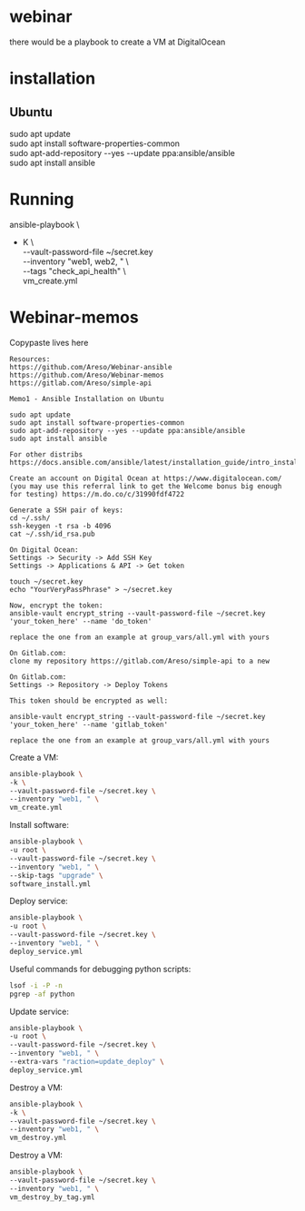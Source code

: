 # webinar

there would be a playbook to create a VM at DigitalOcean  
  
# installation   
## Ubuntu    
sudo apt update  
sudo apt install software-properties-common  
sudo apt-add-repository --yes --update ppa:ansible/ansible  
sudo apt install ansible  

# Running  
  
ansible-playbook \
- K \  
--vault-password-file ~/secret.key \
--inventory "web1, web2, " \  
--tags "check_api_health" \  
vm_create.yml  


# Webinar-memos
Copypaste lives here  
  
```
Resources:
https://github.com/Areso/Webinar-ansible
https://github.com/Areso/Webinar-memos
https://gitlab.com/Areso/simple-api

Memo1 - Ansible Installation on Ubuntu

sudo apt update  
sudo apt install software-properties-common  
sudo apt-add-repository --yes --update ppa:ansible/ansible  
sudo apt install ansible

For other distribs
https://docs.ansible.com/ansible/latest/installation_guide/intro_installation.html

Create an account on Digital Ocean at https://www.digitalocean.com/ 
(you may use this referral link to get the Welcome bonus big enough for testing) https://m.do.co/c/31990fdf4722

Generate a SSH pair of keys:
cd ~/.ssh/
ssh-keygen -t rsa -b 4096
cat ~/.ssh/id_rsa.pub

On Digital Ocean:
Settings -> Security -> Add SSH Key
Settings -> Applications & API -> Get token

touch ~/secret.key
echo "YourVeryPassPhrase" > ~/secret.key 

Now, encrypt the token:
ansible-vault encrypt_string --vault-password-file ~/secret.key 'your_token_here' --name 'do_token'

replace the one from an example at group_vars/all.yml with yours

On Gitlab.com:
clone my repository https://gitlab.com/Areso/simple-api to a new

On Gitlab.com:
Settings -> Repository -> Deploy Tokens

This token should be encrypted as well:

ansible-vault encrypt_string --vault-password-file ~/secret.key 'your_token_here' --name 'gitlab_token'

replace the one from an example at group_vars/all.yml with yours
```

Create a VM:
```bash
ansible-playbook \
-k \
--vault-password-file ~/secret.key \
--inventory "web1, " \
vm_create.yml
```

Install software:
```bash
ansible-playbook \
-u root \
--vault-password-file ~/secret.key \
--inventory "web1, " \
--skip-tags "upgrade" \
software_install.yml
```
Deploy service:
```bash
ansible-playbook \
-u root \
--vault-password-file ~/secret.key \
--inventory "web1, " \
deploy_service.yml
```


Useful commands for debugging python scripts:
```bash
lsof -i -P -n
pgrep -af python
```

Update service:
```bash
ansible-playbook \
-u root \
--vault-password-file ~/secret.key \
--inventory "web1, " \
--extra-vars "raction=update_deploy" \
deploy_service.yml
```

Destroy a VM:
```bash
ansible-playbook \
-k \
--vault-password-file ~/secret.key \
--inventory "web1, " \
vm_destroy.yml
```


Destroy a VM:
```bash
ansible-playbook \
--vault-password-file ~/secret.key \
--inventory "web1, " \
vm_destroy_by_tag.yml
```
